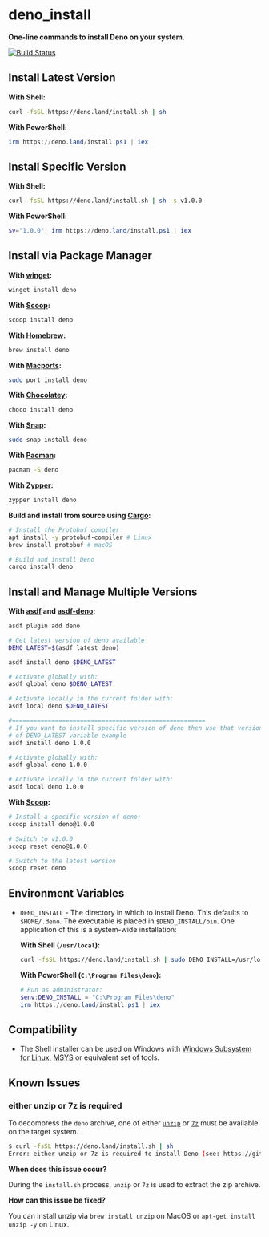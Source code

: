 # deno_install

**One-line commands to install Deno on your system.**

[![Build Status](https://github.com/denoland/deno_install/workflows/ci/badge.svg?branch=master)](https://github.com/denoland/deno_install/actions)

## Install Latest Version

**With Shell:**

```sh
curl -fsSL https://deno.land/install.sh | sh
```

**With PowerShell:**

```powershell
irm https://deno.land/install.ps1 | iex
```

## Install Specific Version

**With Shell:**

```sh
curl -fsSL https://deno.land/install.sh | sh -s v1.0.0
```

**With PowerShell:**

```powershell
$v="1.0.0"; irm https://deno.land/install.ps1 | iex
```

## Install via Package Manager

**With
[winget](https://github.com/microsoft/winget-pkgs/tree/master/manifests/d/DenoLand/Deno):**

```powershell
winget install deno
```

**With
[Scoop](https://github.com/ScoopInstaller/Main/blob/master/bucket/deno.json):**

```powershell
scoop install deno
```

**With [Homebrew](https://formulae.brew.sh/formula/deno):**

```sh
brew install deno
```

**With [Macports](https://ports.macports.org/port/deno/summary):**

```sh
sudo port install deno
```

**With [Chocolatey](https://chocolatey.org/packages/deno):**

```powershell
choco install deno
```

**With [Snap](https://snapcraft.io/deno):**

```sh
sudo snap install deno
```

**With [Pacman](https://www.archlinux.org/pacman/):**

```sh
pacman -S deno
```

**With [Zypper](https://software.opensuse.org/package/deno):**

```sh
zypper install deno
```

**Build and install from source using [Cargo](https://lib.rs/crates/deno):**

```sh
# Install the Protobuf compiler
apt install -y protobuf-compiler # Linux
brew install protobuf # macOS

# Build and install Deno
cargo install deno
```

## Install and Manage Multiple Versions

**With [asdf](https://asdf-vm.com) and
[asdf-deno](https://github.com/asdf-community/asdf-deno):**

```sh
asdf plugin add deno

# Get latest version of deno available
DENO_LATEST=$(asdf latest deno)

asdf install deno $DENO_LATEST

# Activate globally with:
asdf global deno $DENO_LATEST

# Activate locally in the current folder with:
asdf local deno $DENO_LATEST

#======================================================
# If you want to install specific version of deno then use that version instead
# of DENO_LATEST variable example
asdf install deno 1.0.0

# Activate globally with:
asdf global deno 1.0.0

# Activate locally in the current folder with:
asdf local deno 1.0.0
```

**With
[Scoop](https://github.com/lukesampson/scoop/wiki/Switching-Ruby-And-Python-Versions):**

```sh
# Install a specific version of deno:
scoop install deno@1.0.0

# Switch to v1.0.0
scoop reset deno@1.0.0

# Switch to the latest version
scoop reset deno
```

## Environment Variables

- `DENO_INSTALL` - The directory in which to install Deno. This defaults to
  `$HOME/.deno`. The executable is placed in `$DENO_INSTALL/bin`. One
  application of this is a system-wide installation:

  **With Shell (`/usr/local`):**

  ```sh
  curl -fsSL https://deno.land/install.sh | sudo DENO_INSTALL=/usr/local sh
  ```

  **With PowerShell (`C:\Program Files\deno`):**

  ```powershell
  # Run as administrator:
  $env:DENO_INSTALL = "C:\Program Files\deno"
  irm https://deno.land/install.ps1 | iex
  ```

## Compatibility

- The Shell installer can be used on Windows with
  [Windows Subsystem for Linux](https://docs.microsoft.com/en-us/windows/wsl/about),
  [MSYS](https://www.msys2.org) or equivalent set of tools.

## Known Issues

### either unzip or 7z is required

To decompress the `deno` archive, one of either
[`unzip`](https://linux.die.net/man/1/unzip) or
[`7z`](https://linux.die.net/man/1/7z) must be available on the target system.

```sh
$ curl -fsSL https://deno.land/install.sh | sh
Error: either unzip or 7z is required to install Deno (see: https://github.com/denoland/deno_install#either-unzip-or-7z-is-required ).
```

**When does this issue occur?**

During the `install.sh` process, `unzip` or `7z` is used to extract the zip
archive.

**How can this issue be fixed?**

You can install unzip via `brew install unzip` on MacOS or
`apt-get install unzip -y` on Linux.
